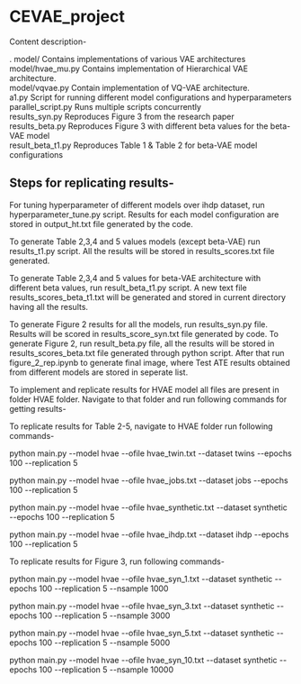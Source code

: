 # CEVAE_project

Content description-
 
.
 model/                  Contains implementations of various VAE architectures <br>
 model/hvae_mu.py        Contains implementation of Hierarchical VAE architecture. <br>
 model/vqvae.py          Contain implementation of VQ-VAE architecture. <br>
 a1.py                   Script for running different model configurations and hyperparameters <br>
 parallel_script.py      Runs multiple scripts concurrently <br>
 results_syn.py          Reproduces Figure 3 from the research paper <br>
 results_beta.py         Reproduces Figure 3 with different beta values for the beta-VAE model <br>
 result_beta_t1.py       Reproduces Table 1 & Table 2 for beta-VAE model configurations <br>


 
## Steps for replicating results-

For tuning hyperparameter of different models over ihdp dataset, run hyperparameter_tune.py script. Results for each model configuration are stored in output_ht.txt file generated by the code.

To generate Table 2,3,4 and 5 values models (except beta-VAE) run results_t1.py script. All the results will be stored in results_scores.txt file generated.

To generate Table 2,3,4 and 5 values for beta-VAE architecture with different beta values, run result_beta_t1.py script. A new text file results_scores_beta_t1.txt will be generated and stored in current directory having all the results.

To generate Figure 2 results for all the models, run results_syn.py file. Results will be scored in results_score_syn.txt file generated by code.
To generate Figure 2, run result_beta.py file, all the results will be stored in results_scores_beta.txt file generated through python script.
After that run figure_2_rep.ipynb to generate final image, where Test ATE results obtained from different models are stored in seperate list. 

To implement and replicate results for HVAE model all files are present in folder HVAE folder. Navigate to that folder and run following commands for getting results-

To replicate results for Table 2-5, navigate to HVAE folder run following commands-

python main.py --model hvae --ofile hvae_twin.txt --dataset twins --epochs 100 --replication 5

python main.py --model hvae --ofile hvae_jobs.txt --dataset jobs --epochs 100 --replication 5

python main.py --model hvae --ofile hvae_synthetic.txt --dataset synthetic --epochs 100 --replication 5

python main.py --model hvae --ofile hvae_ihdp.txt --dataset ihdp --epochs 100 --replication 5

To replicate results for Figure 3, run following commands-

python main.py --model hvae --ofile hvae_syn_1.txt --dataset synthetic --epochs 100 --replication 5 --nsample 1000

python main.py --model hvae --ofile hvae_syn_3.txt --dataset synthetic --epochs 100 --replication 5 --nsample 3000

python main.py --model hvae --ofile hvae_syn_5.txt --dataset synthetic --epochs 100 --replication 5 --nsample 5000

python main.py --model hvae --ofile hvae_syn_10.txt --dataset synthetic --epochs 100 --replication 5 --nsample 10000

